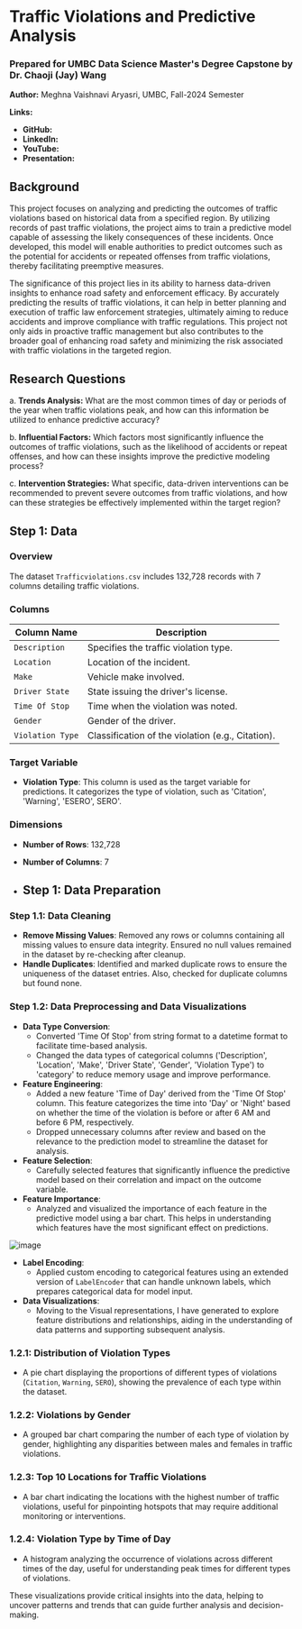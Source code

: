
# Traffic Violations and Predictive Analysis
### Prepared for UMBC Data Science Master's Degree Capstone by Dr. Chaoji (Jay) Wang

**Author:** Meghna Vaishnavi Aryasri, UMBC, Fall-2024 Semester

**Links:**
- **GitHub:** 
- **LinkedIn:** 
- **YouTube:** 
- **Presentation:** 

## Background

This project focuses on analyzing and predicting the outcomes of traffic violations based on historical data from a specified region. By utilizing records of past traffic violations, the project aims to train a predictive model capable of assessing the likely consequences of these incidents. Once developed, this model will enable authorities to predict outcomes such as the potential for accidents or repeated offenses from traffic violations, thereby facilitating preemptive measures.

The significance of this project lies in its ability to harness data-driven insights to enhance road safety and enforcement efficacy. By accurately predicting the results of traffic violations, it can help in better planning and execution of traffic law enforcement strategies, ultimately aiming to reduce accidents and improve compliance with traffic regulations. This project not only aids in proactive traffic management but also contributes to the broader goal of enhancing road safety and minimizing the risk associated with traffic violations in the targeted region.

## Research Questions

a. **Trends Analysis:** What are the most common times of day or periods of the year when traffic violations peak, and how can this information be utilized to enhance predictive accuracy?

b. **Influential Factors:** Which factors most significantly influence the outcomes of traffic violations, such as the likelihood of accidents or repeat offenses, and how can these insights improve the predictive modeling process?

c. **Intervention Strategies:** What specific, data-driven interventions can be recommended to prevent severe outcomes from traffic violations, and how can these strategies be effectively implemented within the target region?

## Step 1: Data

### Overview
The dataset `Trafficviolations.csv` includes 132,728 records with 7 columns detailing traffic violations.

### Columns

| Column Name    | Description                                   |
|----------------|-----------------------------------------------|
| `Description`  | Specifies the traffic violation type.         |
| `Location`     | Location of the incident.                     |
| `Make`         | Vehicle make involved.                        |
| `Driver State` | State issuing the driver's license.           |
| `Time Of Stop` | Time when the violation was noted.            |
| `Gender`       | Gender of the driver.                         |
| `Violation Type` | Classification of the violation (e.g., Citation). |

### Target Variable
- **Violation Type**: This column is used as the target variable for predictions. It categorizes the type of violation, such as 'Citation', 'Warning', 'ESERO', SERO'.

### Dimensions
- **Number of Rows**: 132,728
- **Number of Columns**: 7

- ## Step 1: Data Preparation

### Step 1.1: Data Cleaning
- **Remove Missing Values**: Removed any rows or columns containing all missing values to ensure data integrity. Ensured no null values remained in the dataset by re-checking after cleanup.
- **Handle Duplicates**: Identified and marked duplicate rows to ensure the uniqueness of the dataset entries. Also, checked for duplicate columns but found none.

### Step 1.2: Data Preprocessing and Data Visualizations
- **Data Type Conversion**: 
  - Converted 'Time Of Stop' from string format to a datetime format to facilitate time-based analysis.
  - Changed the data types of categorical columns ('Description', 'Location', 'Make', 'Driver State', 'Gender', 'Violation Type') to 'category' to reduce memory usage and improve performance.
- **Feature Engineering**:
  - Added a new feature 'Time of Day' derived from the 'Time Of Stop' column. This feature categorizes the time into 'Day' or 'Night' based on whether the time of the violation is before or after 6 AM and before 6 PM, respectively.
  - Dropped unnecessary columns after review and based on the relevance to the prediction model to streamline the dataset for analysis.
- **Feature Selection**:
  - Carefully selected features that significantly influence the predictive model based on their correlation and impact on the outcome variable.
- **Feature Importance**:
  - Analyzed and visualized the importance of each feature in the predictive model using a bar chart. This helps in understanding which features have the most significant effect on predictions.

![image](https://github.com/Meghnaaryasri/UMBC-DATA606-Capstone/assets/158225860/4720e2aa-078c-498f-be3b-596d8d37b772)


- **Label Encoding**:
  - Applied custom encoding to categorical features using an extended version of `LabelEncoder` that can handle unknown labels, which prepares categorical data for model input.
- **Data Visualizations**:
  - Moving to the Visual representations, I have generated to explore feature distributions and relationships, aiding in the understanding of data patterns and supporting subsequent analysis.
 
### 1.2.1: Distribution of Violation Types
- A pie chart displaying the proportions of different types of violations (`Citation`, `Warning`, `SERO`), showing the prevalence of each type within the dataset.

### 1.2.2: Violations by Gender
- A grouped bar chart comparing the number of each type of violation by gender, highlighting any disparities between males and females in traffic violations.

### 1.2.3: Top 10 Locations for Traffic Violations
- A bar chart indicating the locations with the highest number of traffic violations, useful for pinpointing hotspots that may require additional monitoring or interventions.

### 1.2.4: Violation Type by Time of Day
- A histogram analyzing the occurrence of violations across different times of the day, useful for understanding peak times for different types of violations.

These visualizations provide critical insights into the data, helping to uncover patterns and trends that can guide further analysis and decision-making.

